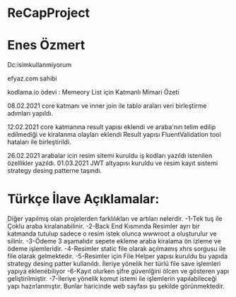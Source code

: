 # ReCapProject

# Enes Özmert

Dc:isimkullanmiyorum

efyaz.com sahibi

kodlama.io ödevi :  Memeory List için Katmanlı Mimari Özeti

08.02.2021 core katmanı ve inner join ile tablo araları veri birleştirme adımları yapıldı.

12.02.2021 core katmanına result yapısı eklendi ve araba'nın telim edilip edilmediği ve kiralanma olayları eklendi 
Result yapısı FluentValidation tool hataları ile birleştirildi.

26.02.2021 arabalar icin resim sitemi kuruldu iş kodları yazıldı istenilen özellikler yazıldı.
01.03.2021 JWT altyapısı kuruldu ve resim kayıt sistemi strategy desing patterne taşındı.

# Türkçe İlave Açıklamalar:
Diğer yapılmış olan projelerden farklılıkları ve artıları nelerdir.
-1-Tek tuş ile Çoklu araba kiralanabilinir.
-2-Back End Kısmında Resimler ayrı bir katmanda tutulup sadece o resim istek olunca wwwroot a oluşturulur ve silinir.
-3-Ödeme 3 aşamalıdır sepete ekleme araba kiralama ön izleme ve ödeme işlemleridir.
-4-Resimler static file olarak açılmamış xhrs sorgusu ile file olarak gelmektedir.
-5-Resimler için File Helper yapısı kuruldu bu yapıda strategy desing patter kullanıldı. İleriye yönelik her türlü file save işlemleri yapıya eklenebiliyor
-6-Kayıt olurken şifre güvenlğini ölcen ve gösteren yapı geliştirilmiştir.
-7-İleriye yönelik komut istemi ile işlemlerin yapılabileceği yapı hazırlanmıştır.
Bunlar haricinde web sayfası şu şekilde görünmektedir.



